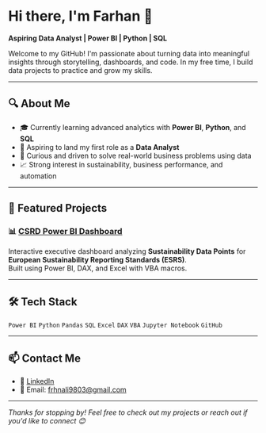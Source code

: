 # Hi there, I'm Farhan 👋  
**Aspiring Data Analyst | Power BI | Python | SQL**

Welcome to my GitHub! I'm passionate about turning data into meaningful insights through storytelling, dashboards, and code. In my free time, I build data projects to practice and grow my skills.

---

## 🔍 About Me

- 🎓 Currently learning advanced analytics with **Power BI**, **Python**, and **SQL**
- 💼 Aspiring to land my first role as a **Data Analyst**
- 🧠 Curious and driven to solve real-world business problems using data
- 📈 Strong interest in sustainability, business performance, and automation

---

## 📂 Featured Projects

### 📊 [CSRD Power BI Dashboard](https://github.com/FarhanAli-9803/powerbi-sales-dashboard)
Interactive executive dashboard analyzing **Sustainability Data Points** for **European Sustainability Reporting Standards (ESRS)**.  
Built using Power BI, DAX, and Excel with VBA macros.

---

## 🛠 Tech Stack

`Power BI` `Python` `Pandas` `SQL` `Excel` `DAX` `VBA` `Jupyter Notebook` `GitHub`

---

## 📫 Contact Me

- 🔗 [LinkedIn](https://www.linkedin.com/in/muhammadfarhanali)
- 📧 Email: frhnali9803@gmail.com

---

_Thanks for stopping by! Feel free to check out my projects or reach out if you'd like to connect 😊_

